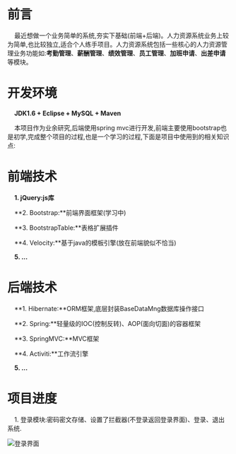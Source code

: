 # 前言
&nbsp;&nbsp;&nbsp;&nbsp;最近想做一个业务简单的系统,夯实下基础(前端+后端)。人力资源系统业务上较为简单,也比较独立,适合个人练手项目。人力资源系统包括一些核心的人力资源管理业务功能如:**考勤管理**、**薪酬管理**、**绩效管理**、**员工管理**、**加班申请**、**出差申请**等模块。

# 开发环境
&nbsp;&nbsp;&nbsp;&nbsp;**JDK1.6 + Eclipse + MySQL + Maven**

&nbsp;&nbsp;&nbsp;&nbsp;本项目作为业余研究,后端使用spring mvc进行开发,前端主要使用bootstrap也是初学,完成整个项目的过程,也是一个学习的过程,下面是项目中使用到的相关知识点:

# 前端技术

&nbsp;&nbsp;&nbsp;&nbsp;**1. jQuery:js库**

&nbsp;&nbsp;&nbsp;&nbsp;**2. Bootstrap:**前端界面框架(学习中)

&nbsp;&nbsp;&nbsp;&nbsp;**3. BootstrapTable:**表格扩展插件

&nbsp;&nbsp;&nbsp;&nbsp;**4. Velocity:**基于java的模板引擎(放在前端貌似不恰当)

&nbsp;&nbsp;&nbsp;&nbsp;**5. ...**


# 后端技术

&nbsp;&nbsp;&nbsp;&nbsp;**1. Hibernate:**ORM框架,底层封装BaseDataMng数据库操作接口

&nbsp;&nbsp;&nbsp;&nbsp;**2. Spring:**轻量级的IOC(控制反转)、AOP(面向切面)的容器框架

&nbsp;&nbsp;&nbsp;&nbsp;**3. SpringMVC:**MVC框架

&nbsp;&nbsp;&nbsp;&nbsp;**4. Activiti:**工作流引擎

&nbsp;&nbsp;&nbsp;&nbsp;**5. ...**

# 项目进度

&nbsp;&nbsp;&nbsp;&nbsp;1. 登录模块:密码密文存储、设置了拦截器(不登录返回登录界面)、登录、退出系统.

![登录界面](http://img.my.csdn.net/uploads/201506/11/1434011044_4098.png)